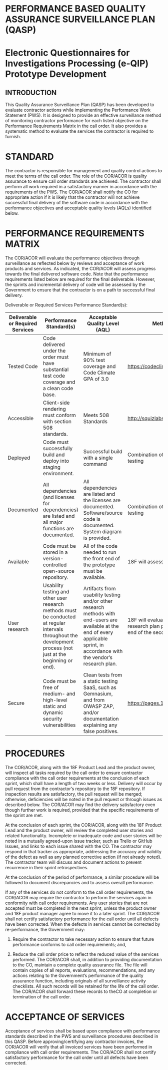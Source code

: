 PERFORMANCE BASED QUALITY ASSURANCE SURVEILLANCE PLAN (QASP)
=============================================================

Electronic Questionnaires for Investigations Processing (e-QIP) Prototype Development
=====================================================================================

INTRODUCTION
------------

This Quality Assurance Surveillance Plan (QASP) has been developed to
evaluate contractor actions while implementing the Performance Work
Statement (PWS). It is designed to provide an effective surveillance
method of monitoring contractor performance for each listed objective on
the Performance Requirements Matrix in the call order. It also provides
a systematic method to evaluate the services the contractor is required
to furnish.

STANDARD
========

The contractor is responsible for management and quality control actions
to meet the terms of the call order. The role of the COR/ACOR is quality
assurance to ensure call order standards are achieved. The contractor
shall perform all work required in a satisfactory manner in accordance
with the requirements of the PWS. The COR/ACOR shall notify the CO for
appropriate action if it is likely that the contractor will not achieve
successful final delivery of the software code in accordance with the
performance objectives and acceptable quality levels (AQLs) identified
below.

PERFORMANCE REQUIREMENTS MATRIX
===============================

The COR/ACOR will evaluate the performance objectives through
surveillance as reflected below by reviews and acceptance of work
products and services. As indicated, the COR/ACOR will assess progress
towards the final delivered software code. Note that the performance
requirements listed below are required for the final deliverable.
However, the sprints and incremental delivery of code will be assessed
by the Government to ensure that the contractor is on a path to
successful final delivery.

Deliverable or Required Services Performance Standard(s):

  **Deliverable or Required Services** | **Performance Standard(s)** | **Acceptable Quality Level (AQL)** | **Method of Surveillance**
   ----------- | ---------------- | -------------- | ---------------
   Tested Code | Code delivered under the order must have substantial test code coverage and a clean code base. | Minimum of 90% test coverage and Code Climate GPA of 3.0 | https://codeclimate.com
   Accessible | Client-side rendering must conform with section 508 standards. | Meets 508 Standards |  http://squizlabs.github.io/HTML_CodeSniffer/
   Deployed | Code must successfully build and deploy into staging environment. | Successful build with a single command | Combination of manual review and automatic testing
   Documented | All dependencies (and licenses for dependencies) are listed and all major functions are documented. | All dependencies are listed and the licenses are documented. Software/source code is documented. System diagram is provided. | Combination of manual review and automatic testing
   Available | Code must be stored in a version-controlled open-source repository. | All of the code needed to run the front end of the prototype must be available. | 18F will assess code availability.
   User research | Usability testing and other user research methods must be conducted at regular intervals throughout the development process (not just at the beginning or end). |  Artifacts from usability testing and/or other research methods with end-users are available at the end of every applicable sprint, in accordance with the vendor’s research plan. | 18F will evaluate the artifacts based on a research plan provided by the vendor at the end of the second sprint.
   Secure | Code must be free of medium- and high-level static and dynamic security vulnerabilities | Clean tests from a static testing SaaS, such as Gemnasium, and from OWASP ZAP, and/or documentation explaining any false positives. |  https://pages.18f.gov/before-you-ship/

PROCEDURES
==========

The COR/ACOR, along with the 18F Product Lead and the product owner,
will inspect all tasks required by the call order to ensure contractor
compliance with the call order requirements at the conclusion of each
sprint, which shall have a length of two weeks or less. Delivery will
occur by pull request from the contractor’s repository to the 18F
repository. If inspection results are satisfactory, the pull request
will be merged; otherwise, deficiencies will be noted in the pull
request or through issues as described below. The COR/ACOR may find the
delivery satisfactory even though further work is required, provided
that the specific requirements of the sprint are met.

At the conclusion of each sprint, the COR/ACOR, along with the 18F
Product Lead and the product owner, will review the completed user
stories and related functionality. Incomplete or inadequate code and
user stories will be noted in a mutually agreed-upon issue tracker, such
as Trello or GitHub Issues, and links to each issue shared with the CO.
The contractor may respond in that tracker as appropriate, addressing
the accuracy and validity of the defect as well as any planned
corrective action (if not already noted). The contractor team will
discuss and document actions to prevent recurrence in their sprint
retrospectives.

At the conclusion of the period of performance, a similar procedure will
be followed to document discrepancies and to assess overall performance.

If any of the services do not conform to the call order requirements,
the COR/ACOR may require the contractor to perform the services again in
conformity with call order requirements. Any user stories that are not
accepted must be completed in the next sprint, unless the product owner
and 18F product manager agree to move it to a later sprint. The COR/ACOR
shall not certify satisfactory performance for the call order until all
defects have been corrected. When the defects in services cannot be
corrected by re-performance, the Government may:

1)  Require the contractor to take necessary action to ensure that
    future performance conforms to call order requirements; and,

2)  Reduce the call order price to reflect the reduced value of the
    services performed. The COR/ACOR shall, in addition to providing
    documentation to the CO, maintain a complete quality assurance file.
    The file will contain copies of all reports, evaluations,
    recommendations, and any actions relating to the Government’s
    performance of the quality assurance function, including originals
    of all surveillance activity checklists. All such records will be
    retained for the life of the call order. The COR/ACOR shall forward
    these records to theCO at completion or termination of the
    call order.

ACCEPTANCE OF SERVICES
======================

Acceptance of services shall be based upon compliance with performance
standards described in the PWS and surveillance procedures described in
this QASP. Before approving/certifying any contractor invoices, the
COR/ACOR will verify that all invoiced services have been performed in
compliance with call order requirements. The COR/ACOR shall not certify
satisfactory performance for the call order until all defects have been
corrected.
